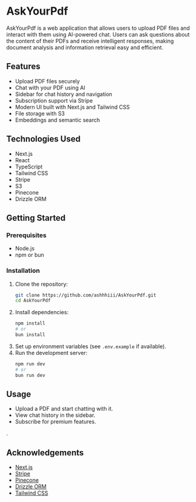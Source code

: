 # AskYourPdf

AskYourPdf is a web application that allows users to upload PDF files and interact with them using AI-powered chat. Users can ask questions about the content of their PDFs and receive intelligent responses, making document analysis and information retrieval easy and efficient.

## Features
- Upload PDF files securely
- Chat with your PDF using AI
- Sidebar for chat history and navigation
- Subscription support via Stripe
- Modern UI built with Next.js and Tailwind CSS
- File storage with S3
- Embeddings and semantic search

## Technologies Used
- Next.js
- React
- TypeScript
- Tailwind CSS
- Stripe
- S3
- Pinecone
- Drizzle ORM

## Getting Started

### Prerequisites
- Node.js
- npm or bun

### Installation
1. Clone the repository:
   ```sh
   git clone https://github.com/ashhhiii/AskYourPdf.git
   cd AskYourPdf
   ```
2. Install dependencies:
   ```sh
   npm install
   # or
   bun install
   ```
3. Set up environment variables (see `.env.example` if available).
4. Run the development server:
   ```sh
   npm run dev
   # or
   bun run dev
   ```

## Usage
- Upload a PDF and start chatting with it.
- View chat history in the sidebar.
- Subscribe for premium features.

.

## Acknowledgements
- [Next.js](https://nextjs.org/)
- [Stripe](https://stripe.com/)
- [Pinecone](https://www.pinecone.io/)
- [Drizzle ORM](https://orm.drizzle.team/)
- [Tailwind CSS](https://tailwindcss.com/)


